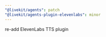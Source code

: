 ```yaml
---
"@livekit/agents": patch
"@livekit/agents-plugin-elevenlabs": minor
---
```


re-add ElevenLabs TTS plugin

